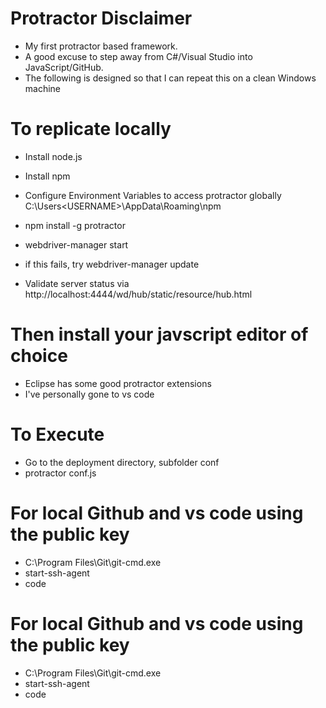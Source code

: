 # Protractor Disclaimer
* My first protractor based framework. 
* A good excuse to step away from C#/Visual Studio into JavaScript/GitHub.
* The following is designed so that I can repeat this on a clean Windows machine

# To replicate locally
* Install node.js
* Install npm
* Configure Environment Variables to access protractor globally C:\Users\<USERNAME>\AppData\Roaming\npm
* npm install -g protractor

* webdriver-manager start
* if this fails, try webdriver-manager update
* Validate server status via http://localhost:4444/wd/hub/static/resource/hub.html

# Then install your javscript editor of choice
* Eclipse has some good protractor extensions
* I've personally gone to vs code

# To Execute
* Go to the deployment directory, subfolder conf
* protractor conf.js

# For local Github and vs code using the public key
* C:\Program Files\Git\git-cmd.exe
* start-ssh-agent
* code 

# For local Github and vs code using the public key
* C:\Program Files\Git\git-cmd.exe
* start-ssh-agent
* code 